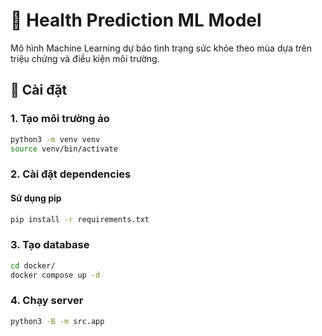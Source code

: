 # 🏥 Health Prediction ML Model

Mô hình Machine Learning dự báo tình trạng sức khỏe theo mùa dựa trên triệu chứng và điều kiện môi trường.

## 🚀 Cài đặt

### 1. Tạo môi trường ảo

```bash
python3 -m venv venv
source venv/bin/activate
```

### 2. Cài đặt dependencies

#### Sử dụng pip

```bash
pip install -r requirements.txt
```

### 3. Tạo database

```bash
cd docker/
docker compose up -d
```

### 4. Chạy server

```bash
python3 -B -m src.app
```
